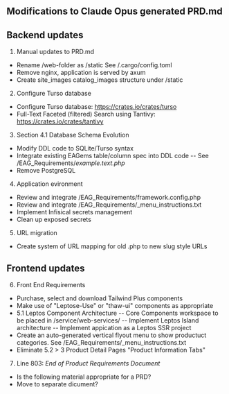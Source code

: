 ## Modifications to Claude Opus generated PRD.md

## Backend updates

1. Manual updates to PRD.md
- Rename /web-folder as /static See /.cargo/config.toml
- Remove nginx, application is served by axum
- Create site_images catalog_images structure under /static

2. Configure Turso database
- Configure Turso database: https://crates.io/crates/turso
- Full-Text Faceted (filtered) Search using Tantivy: https://crates.io/crates/tantivy

3. Section 4.1 Database Schema Evolution
- Modify DDL code to SQLite/Turso syntax
- Integrate existing EAGems table/column spec into DDL code
  -- See /EAG_Requirements/_example.text.php_
- Remove PostgreSQL

4. Application evironment
- Review and integrate /EAG_Requirements/framework.config.php
- Review and integrate /EAG_Requirements/_menu_instructions.txt
- Implement Infisical secrets management
- Clean up exposed secrets

5. URL migration
- Create system of URL mapping for old .php to new slug style URLs

## Frontend updates

6. Front End Requirements
- Purchase, select and download Tailwind Plus components
- Make use of "Leptose-Use" or "thaw-ui" components as appropriate
- 5.1 Leptos Component Architecture
 -- Core Components workspace to be placed in /service/web-services/
 -- Implement Leptos Island architecture
 -- Implement appication as a Leptos SSR project
- Create an auto-generated vertical flyout menu to show productuct categories. See /EAG_Requirements/_menu_instructions.txt
- Eliminate 5.2 > 3 Product Detail Pages "Product Information Tabs"

7. Line 803: *End of Product Requirements Document*
- Is the following material appropriate for a PRD?
- Move to separate dicument?